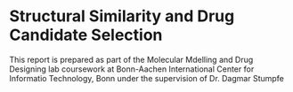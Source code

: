 # Structural Similarity and Drug Candidate Selection

This report is prepared as part of the Molecular Mdelling and Drug Designing lab coursework at Bonn-Aachen International  Center for Informatio Technology, Bonn under the supervision of Dr. Dagmar Stumpfe

